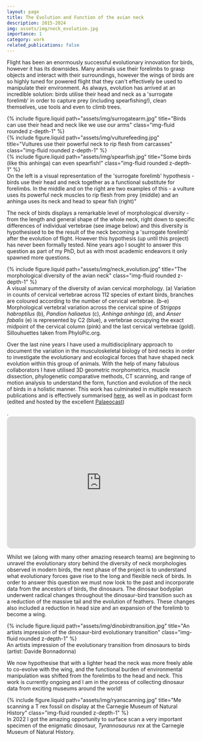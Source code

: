 ```yaml
---
layout: page
title: The Evolution and Function of the avian neck
description: 2015-2024
img: assets/img/neck_evolution.jpg
importance: 1
category: work
related_publications: false
---
```


<p>Flight has been an enormously successful evolutionary innovation for birds, however it has its downsides. Many animals use their forelimbs to grasp objects and interact with their surroundings, however the wings of birds are so highly tuned for powered flight that they can't effectively be used to manipulate their environment. As always, evolution has arrived at an incredible solution: birds utilise their head and neck as a 'surrogate forelimb' in order to capture prey (including spearfishing!), clean themselves, use tools and even to climb trees.</p>

<div class="row">
    <div class="col-sm mt-3 mt-md-0">
        {% include figure.liquid path="assets/img/surrogatearm.jpg" title="Birds can use their head and neck like we use our arms" class="img-fluid rounded z-depth-1" %}
    </div>
    <div class="col-sm mt-3 mt-md-0">
        {% include figure.liquid path="assets/img/vulturefeeding.jpg" title="Vultures use their powerful neck to rip flesh from carcasses" class="img-fluid rounded z-depth-1" %}
    </div>
    <div class="col-sm mt-3 mt-md-0">
        {% include figure.liquid path="assets/img/spearfish.jpg" title="Some birds (like this anhinga) can even spearfish!" class="img-fluid rounded z-depth-1" %}
    </div>
</div>
<div class="caption">
    On the left is a visual representation of the 'surrogate forelimb' hypothesis - birds use their head and neck together as a functional substitute for forelimbs. In the middle and on the right are two examples of this - a vulture uses its powerful neck muscles to rip flesh from prey (middle) and an anhinga uses its neck and head to spear fish (right)"
</div>

<p>The neck of birds displays a remarkable level of morphological diversity - from the length and general shape of the whole neck, right down to specific differences of individual vertebrae (see image below) and this diversity is hypothesised to be the result of the neck becoming a 'surrogate forelimb' after the evolution of flight. However this hypothesis (up until this project) has never been formally tested. Nine years ago I sought to answer this question as part of my PhD, but as with most academic endeavors it only spawned more questions. </p>

<div class="row">
    <div class="col-sm mt-3 mt-md-0">
        {% include figure.liquid path="assets/img/neck_evolution.jpg" title="The morphological diversity of the avian neck" class="img-fluid rounded z-depth-1" %}
    </div>
</div>
<div class="caption">
    A visual summary of the diversity of avian cervical morphology. (a) Variation in counts of cervical vertebrae across 112 species of extant birds, branches are coloured according to the number of cervical vertebrae. (b–e) Morphological vertebral variation across the cervical spine of <i>Strigops habroptilus</i> (b), <i>Pandion haliaetus</i> (c), <i>Anhinga anhinga</i> (d), and <i>Anser fabalis</i> (e) is represented by C2 (blue), a vertebrae occupying the exact midpoint of the cervical column (pink) and the last cervical vertebrae (gold). Sillouhuettes taken from PhyloPic.org.
</div>

<p>Over the last nine years I have used a multidisciplinary approach to document the variation in the musculoskeletal biology of bird necks in order to investigate the evolutionary and ecological forces that have shaped neck evolution within this group of animals. With the help of many fabulous collaborators I have utilised 3D geometric morphometrics, muscle dissection, phylogenetic comparative methods, CT scanning, and range of motion analysis to understand the form, function and evolution of the neck of birds in a holistic manner. This work has culminated in multiple research publications and is effectively summarised <a href="https://onlinelibrary.wiley.com/doi/full/10.1002/jmor.21638">here</a>, as well as in podcast form (edited and hosted by the excellent <a href="https://www.palaeocast.com/bird-necks/">Palaeocast</a>)</p>.

<iframe style="border-radius:12px" src="https://open.spotify.com/embed/episode/1vuPXUWjJSMLhqZqAwWgpi?utm_source=generator" width="100%" height="352" frameBorder="0" allowfullscreen="" allow="autoplay; clipboard-write; encrypted-media; fullscreen; picture-in-picture" loading="lazy"></iframe>

<p>Whilst we (along with many other amazing research teams) are beginning to unravel the evolutionary story behind the diversity of neck morphologies observed in modern birds, the next phase of the project is to understand what evolutionary forces gave rise to the long and flexible neck of birds. In order to answer this question we must now look to the past and incorporate data from the ancestors of birds, the dinosaurs. The dinosaur bodyplan underwent radical changes throughout the dinosaur-bird transition such as a reduction of the massive tail and the evolution of feathers. These changes also included a reduction in head size and an expansion of the forelimb to become a wing.</p> 

<div class="row">
    <div class="col-sm mt-3 mt-md-0">
        {% include figure.liquid path="assets/img/dinobirdtransition.jpg" title="An artists impression of the dinosaur-bird evolutionary transition" class="img-fluid rounded z-depth-1" %}
    </div>
</div>
<div class="caption">
    An artists impression of the evolutionary transition from dinosaurs to birds (artist: Davide Bonnadonna)
</div>

<p>We now hypothesise that with a lighter head the neck was more freely able to co-evolve with the wing, and the functional burden of environmental manipulation was shifted from the forelimbs to the head and neck. This work is currently ongoing and I am in the process of collecting dinosaur data from exciting museums around the world!</p>

<div class="row">
    <div class="col-sm mt-3 mt-md-0">
        {% include figure.liquid path="assets/img/ryanscanning.jpg" title="Me scanning a T rex fossil on display at the Carnegie Museum of Natural History" class="img-fluid rounded z-depth-1" %}
    </div>
</div>
<div class="caption">
    In 2022 I got the amazing opportunity to surface scan a very important specimen of the enigmatic dinosaur, <i>Tyrannosaurus rex</i> at the Carnegie Museum of Natural History.
</div>